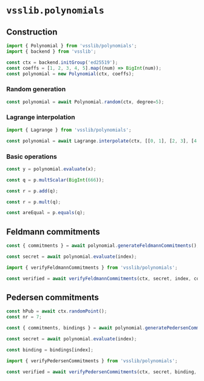 # `vsslib.polynomials`

## Construction

```js
import { Polynomial } from 'vsslib/polynomials';
import { backend } from 'vsslib';

const ctx = backend.initGroup('ed25519');
const coeffs = [1, 2, 3, 4, 5].map((num) => BigInt(num));
const polynomial = new Polynomial(ctx, coeffs);
```

### Random generation

```js
const polynomial = await Polynomial.random(ctx, degree=5);
```

### Lagrange interpolation

```js
import { Lagrange } from 'vsslib/polynomials';

const polynomial = await Lagrange.interpolate(ctx, [[0, 1], [2, 3], [4, 5]]);
```

### Basic operations

```js
const y = polynomial.evaluate(x);
```

```js
const q = p.multScalar(BigInt(666));
```

```js
const r = p.add(q);
```

```js
const r = p.mult(q);
```

```js
const areEqual = p.equals(q);
```


## Feldmann commitments

```js
const { commitments } = await polynomial.generateFeldmannCommitments();
```

```js
const secret = await polynomial.evaluate(index);
```

```js
import { verifyFeldmannCommitments } from 'vsslib/polynomials';

const verified = await verifyFeldmannCommitments(ctx, secret, index, commitments);
```


## Pedersen commitments

```js
const hPub = await ctx.randomPoint();
const nr = 7;

const { commitments, bindings } = await polynomial.generatePedersenCommitments(nr, hPub);
```

```js
const secret = await polynomial.evaluate(index);

const binding = bindings[index];
```

```js
import { verifyPedersenCommitments } from 'vsslib/polynomials';

const verified = await verifyPedersenCommitments(ctx, secret, binding, index, hPub, commitments);
```
